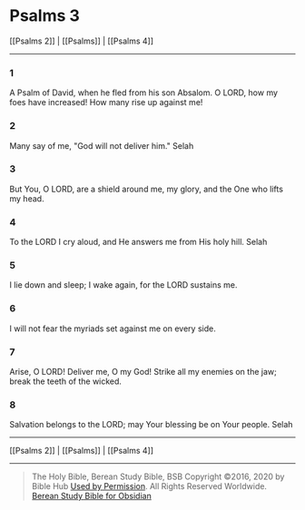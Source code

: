 # Psalms 3

[[Psalms 2]] | [[Psalms]] | [[Psalms 4]]

---

### 1
A Psalm of David, when he fled from his son Absalom. O LORD, how my foes have increased! How many rise up against me!

### 2
Many say of me, "God will not deliver him." Selah

### 3
But You, O LORD, are a shield around me, my glory, and the One who lifts my head.

### 4
To the LORD I cry aloud, and He answers me from His holy hill. Selah

### 5
I lie down and sleep; I wake again, for the LORD sustains me.

### 6
I will not fear the myriads set against me on every side.

### 7
Arise, O LORD! Deliver me, O my God! Strike all my enemies on the jaw; break the teeth of the wicked.

### 8
Salvation belongs to the LORD; may Your blessing be on Your people. Selah

---

[[Psalms 2]] | [[Psalms]] | [[Psalms 4]]

---

> The Holy Bible, Berean Study Bible, BSB
> Copyright &copy;2016, 2020 by Bible Hub
> [Used by Permission](https://berean.bible/terms.htm). All Rights Reserved Worldwide.
> [Berean Study Bible for Obsidian](https://github.com/gapmiss/berean-study-bible-for-obsidian)

